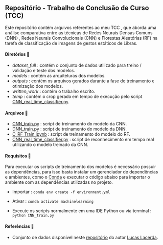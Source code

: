 ## Repositório - Trabalho de Conclusão de Curso (TCC)

Este repositório contém arquivos referentes ao meu TCC , que aborda uma análise comparativa entre as técnicas de Redes Neurais Densas Comuns (DNN) , Redes Neurais Convolucionais (CNN) e Florestas Aleatórias (RF) na tarefa de classificação de imagens de gestos estáticos de Libras.

#### Diretórios :file_folder:

* *dataset_full* : contém o conjunto de dados utilizado para treino / validação e teste dos modelos.
* *models* : contém as arquiteturas dos modelos.
* *outputs* : contém os arquivos gerados durante a fase de treinamento e otimização dos modelos.
* *written_work* : contém o trabalho escrito.
* *temp* : contém o crop gerado em tempo de execução pelo script [CNN_real_time_classifier.py](https://github.com/WillJR183/analyse-classifiers-libras/blob/master/CNN_real_time_classifier.py).

#### Arquivos :page_facing_up:

* [CNN_train.py](https://github.com/WillJR183/analyse-classifiers-libras/blob/master/CNN_train.py) : script de treinamento do modelo da CNN.
* [DNN_train.py](https://github.com/WillJR183/analyse-classifiers-libras/blob/master/DNN_train.py) : script de treinamento do modelo da DNN.
* [C_RF_Train.ipynb](https://github.com/WillJR183/analyse-classifiers-libras/blob/master/C_RF_Train.ipynb) : script de treinamento do modelo do RF.
* [CNN_real_time_classifier.py](https://github.com/WillJR183/analyse-classifiers-libras/blob/master/CNN_real_time_classifier.py) : script de reconhecimento em tempo real utilizando o modelo treinado da CNN.

#### Requisitos :bookmark_tabs:

Para executar os scripts de treinamento dos modelos é necessário possuir as dependências, para isso basta instalar um gerenciador de dependências e ambientes, como o [Conda](https://docs.conda.io/en/latest/conda.html) e executar o código abaixo para importar o ambiente com as dependências utilizadas no projeto.

* Importar : ```conda env create -f environment.yml```

* Ativar : ```conda activate machinelearning```

* Execute os scripts normalmente em uma IDE Python ou via terminal : ```python CNN_train.py ```

  

#### Referências :link:

* Conjunto de dados disponível neste [repositório](https://github.com/lucaaslb/cnn-libras) do autor [Lucas Lacerda](https://github.com/lucaaslb).
